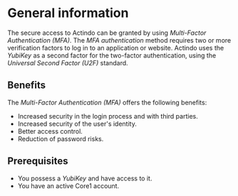 # General information

The secure access to Actindo can be granted by using *Multi-Factor Authentication (MFA)*. The *MFA authentication* method requires two or more verification factors to log in to an application or website. Actindo uses the *YubiKey* as a second factor for the two-factor authentication, using the *Universal Second Factor (U2F)* standard.

## Benefits

The *Multi-Factor Authentication (MFA)* offers the following benefits:
- Increased security in the login process and with third parties.
- Increased security of the user's identity.
- Better access control.
- Reduction of password risks.

## Prerequisites

- You possess a *YubiKey* and have access to it.
- You have an active Core1 account.

